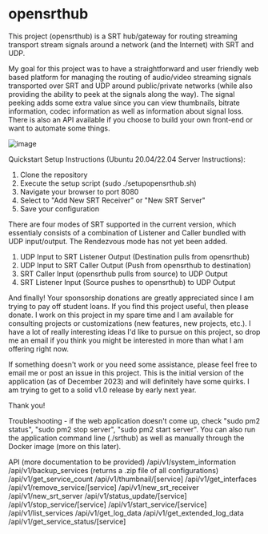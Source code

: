 # opensrthub
This project (opensrthub) is a SRT hub/gateway for routing streaming transport stream signals around a network (and the Internet) with SRT and UDP.

My goal for this project was to have a straightforward and user friendly web based platform for managing the routing of audio/video streaming signals transported
over SRT and UDP around public/private networks (while also providing the ability to peek at the signals along the way).  The signal peeking adds some extra value since you
can view thumbnails, bitrate information, codec information as well as information about signal loss.  There is also an API available if you choose to build your own
front-end or want to automate some things.

![image](https://github.com/cannonbeach/opensrthub/assets/5487649/4ed86e61-dbe4-4e29-91dd-1040e80cf3f1)

Quickstart Setup Instructions (Ubuntu 20.04/22.04 Server Instructions):
1. Clone the repository
2. Execute the setup script (sudo ./setupopensrthub.sh)
3. Navigate your browser to port 8080
4. Select to "Add New SRT Receiver" or "New SRT Server"
5. Save your configuration

There are four modes of SRT supported in the current version, which essentialy consists of a combination of Listener and Caller bundled with UDP input/output.  The Rendezvous mode has not yet been added.

1. UDP Input to SRT Listener Output (Destination pulls from opensrthub)
2. UDP Input to SRT Caller Output (Push from opensrthub to destination)
3. SRT Caller Input (opensrthub pulls from source) to UDP Output
4. SRT Listener Input (Source pushes to opensrthub) to UDP Output

And finally!  Your sponsorship donations are greatly appreciated since I am trying to pay off student loans.  If you find this project useful, then please donate.  I work on this project in my spare time and I am available for consulting projects or customizations (new features, new projects, etc.).  I have a lot of really interesting ideas I'd like to pursue on this project, so drop me an email if you think you might be interested in more than what I am offering right now.

If something doesn't work or you need some assistance, please feel free to email me or post an issue in this project.  This is the initial version of the application (as of December 2023) and will definitely have some quirks.  I am trying to get to a solid v1.0 release by early next year.

Thank you!

Troubleshooting - if the web application doesn't come up, check "sudo pm2 status", "sudo pm2 stop server", "sudo pm2 start server".  You can also run the application command line (./srthub) as well as manually through the Docker image (more on this later).

API (more documentation to be provided)
/api/v1/system_information
/api/v1/backup_services (returns a .zip file of all configurations)
/api/v1/get_service_count
/api/v1/thumbnail/[service]
/api/v1/get_interfaces
/api/v1/remove_service/[service]
/api/v1/new_srt_receiver
/api/v1/new_srt_server
/api/v1/status_update/[service]
/api/v1/stop_service/[service]
/api/v1/start_service/[service]
/api/v1/list_services
/api/v1/get_log_data
/api/v1/get_extended_log_data
/api/v1/get_service_status/[service]




